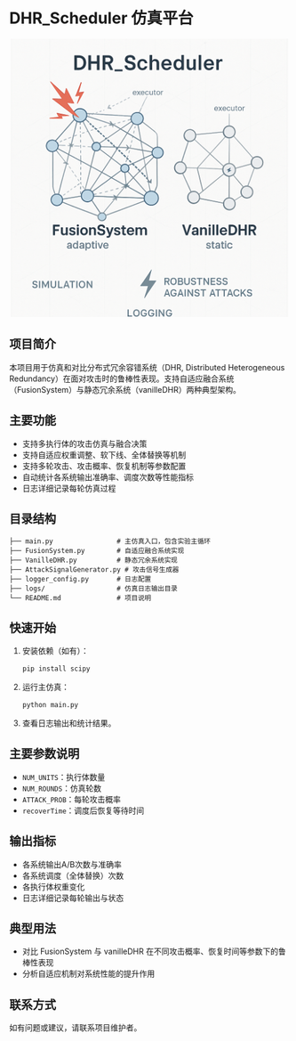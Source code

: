 # DHR_Scheduler 仿真平台

<p align="center">
   <img src="assets/logo.png" alt="DHR_Scheduler Logo" width="500"/>
</p>

## 项目简介
本项目用于仿真和对比分布式冗余容错系统（DHR, Distributed Heterogeneous Redundancy）在面对攻击时的鲁棒性表现。支持自适应融合系统（FusionSystem）与静态冗余系统（vanilleDHR）两种典型架构。

## 主要功能
- 支持多执行体的攻击仿真与融合决策
- 支持自适应权重调整、软下线、全体替换等机制
- 支持多轮攻击、攻击概率、恢复机制等参数配置
- 自动统计各系统输出准确率、调度次数等性能指标
- 日志详细记录每轮仿真过程

## 目录结构
```
├── main.py                # 主仿真入口，包含实验主循环
├── FusionSystem.py        # 自适应融合系统实现
├── VanilleDHR.py          # 静态冗余系统实现
├── AttackSignalGenerator.py # 攻击信号生成器
├── logger_config.py       # 日志配置
├── logs/                  # 仿真日志输出目录
└── README.md              # 项目说明
```

## 快速开始
1. 安装依赖（如有）：
   ```bash
   pip install scipy
   ```
2. 运行主仿真：
   ```bash
   python main.py
   ```
3. 查看日志输出和统计结果。

## 主要参数说明
- `NUM_UNITS`：执行体数量
- `NUM_ROUNDS`：仿真轮数
- `ATTACK_PROB`：每轮攻击概率
- `recoverTime`：调度后恢复等待时间

## 输出指标
- 各系统输出A/B次数与准确率
- 各系统调度（全体替换）次数
- 各执行体权重变化
- 日志详细记录每轮输出与状态

## 典型用法
- 对比 FusionSystem 与 vanilleDHR 在不同攻击概率、恢复时间等参数下的鲁棒性表现
- 分析自适应机制对系统性能的提升作用

## 联系方式
如有问题或建议，请联系项目维护者。
